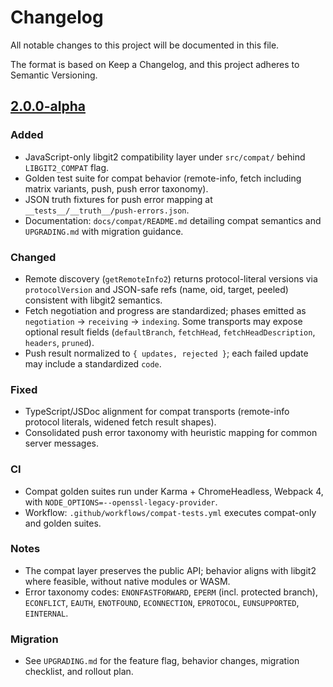 # Changelog

All notable changes to this project will be documented in this file.

The format is based on Keep a Changelog, and this project adheres to Semantic Versioning.

## [2.0.0-alpha]

### Added
- JavaScript-only libgit2 compatibility layer under `src/compat/` behind `LIBGIT2_COMPAT` flag.
- Golden test suite for compat behavior (remote-info, fetch including matrix variants, push, push error taxonomy).
- JSON truth fixtures for push error mapping at `__tests__/__truth__/push-errors.json`.
- Documentation: `docs/compat/README.md` detailing compat semantics and `UPGRADING.md` with migration guidance.

### Changed
- Remote discovery (`getRemoteInfo2`) returns protocol-literal versions via `protocolVersion` and JSON-safe refs (name, oid, target, peeled) consistent with libgit2 semantics.
- Fetch negotiation and progress are standardized; phases emitted as `negotiation` → `receiving` → `indexing`. Some transports may expose optional result fields (`defaultBranch`, `fetchHead`, `fetchHeadDescription`, `headers`, `pruned`).
- Push result normalized to `{ updates, rejected }`; each failed update may include a standardized `code`.

### Fixed
- TypeScript/JSDoc alignment for compat transports (remote-info protocol literals, widened fetch result shapes).
- Consolidated push error taxonomy with heuristic mapping for common server messages.

### CI
- Compat golden suites run under Karma + ChromeHeadless, Webpack 4, with `NODE_OPTIONS=--openssl-legacy-provider`.
- Workflow: `.github/workflows/compat-tests.yml` executes compat-only and golden suites.

### Notes
- The compat layer preserves the public API; behavior aligns with libgit2 where feasible, without native modules or WASM.
- Error taxonomy codes: `ENONFASTFORWARD`, `EPERM` (incl. protected branch), `ECONFLICT`, `EAUTH`, `ENOTFOUND`, `ECONNECTION`, `EPROTOCOL`, `EUNSUPPORTED`, `EINTERNAL`.

### Migration
- See `UPGRADING.md` for the feature flag, behavior changes, migration checklist, and rollout plan.

[2.0.0-alpha]: https://github.com/isomorphic-git/isomorphic-git/releases/tag/v2.0.0-alpha
